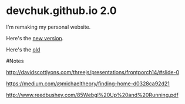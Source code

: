 # devchuk.github.io 2.0

I'm remaking my personal website.

Here's the [new version](http://devchuk.github.io/devchuk2/).

Here's the [old](http://devchuk.github.io)



#Notes


http://davidscottlyons.com/threejs/presentations/frontporch14/#slide-0

https://medium.com/@michaeltheory/finding-home-d0328ca92d21


http://www.reedbushey.com/85Webgl%20Up%20and%20Running.pdf
